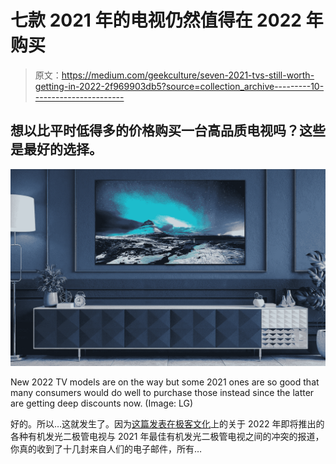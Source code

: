 # 七款 2021 年的电视仍然值得在 2022 年购买

> 原文：<https://medium.com/geekculture/seven-2021-tvs-still-worth-getting-in-2022-2f969903db5?source=collection_archive---------10----------------------->

## 想以比平时低得多的价格购买一台高品质电视吗？这些是最好的选择。

![](img/55b5fd763c5698116e67b6c4153df9f2.png)

New 2022 TV models are on the way but some 2021 ones are so good that many consumers would do well to purchase those instead since the latter are getting deep discounts now. (Image: LG)

好的。所以…这就发生了。因为[这篇发表在极客文化](/geekculture/battle-of-the-oleds-2022-the-pre-match-3ca1b9620f70)上的关于 2022 年即将推出的各种有机发光二极管电视与 2021 年最佳有机发光二极管电视之间的冲突的报道，你真的收到了十几封来自人们的电子邮件，所有…